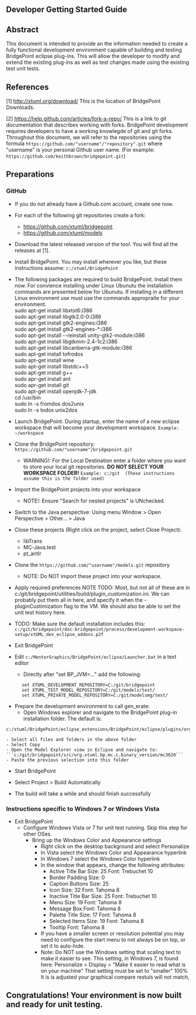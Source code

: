 Developer Getting Started Guide
----------------------------------------


Abstract
------------
This document is intended to provide an the information needed to create a fully functional development environment capable of building and testing BridgePoint eclipse plug-ins.  This will allow the developer to modify and extend the existing plug-ins as well as test changes made using the existing test unit tests.

References
------------
[1]  http://xtuml.org/download/ This is the location of BridgePoint Downloads.

[2] https://help.github.com/articles/fork-a-repo/ This is a link to git documentation that describes working with forks. BridgePoint development requires developers to have a working knowlegde of git and git forks.  
Throughout this document, we will refer to the repositories using the formula ```https://github.com/"username"/"repository".git``` where "username" is your personal Github user name. (For example: ```https://github.com/keithbrown/bridgepoint.git```)


Preparations
------------
### GitHub
  - If you do not already have a Github.com account, create one now.

  - For each of the following git repositories create a fork:
    - https://github.com/xtuml/bridgepoint
    - https://github.com/xtuml/models
    
  - Download the latest released version of the tool.  You will find all the releases at [1].
  
  - Install BridgePoint.  You may install wherever you like, but these instructions 
     assume:  ```c:/xtuml/BridgePoint```

  - The following packages are required to build BridgePoint.  Install them now.  For convience installing
    under Linux Ubunutu the installation commands are presented below for Ubunutu.  If installing in a 
    different Linux environment use must use the commands appropraite for your environment.  
    sudo apt-get install libxtst6:i386  
    sudo apt-get install libgtk2.0-0:i386  
    sudo apt-get install gtk2-engines:i386  
    sudo apt-get install gtk2-engines-*:i386  
    sudo apt-get install --reinstall unity-gtk2-module:i386  
    sudo apt-get install libgtkmm-2.4-1c2:i386  
    sudo apt-get install libcanberra-gtk-module:i386  
    sudo apt-get install tofrodos   
    sudo apt-get install wine  
    sudo apt-get install libstdc++5  
    sudo apt-get install g++  
    sudo apr-get install ant  
    sudo apr-get install git  
    sudo apt-get install  openjdk-7-jdk  
    cd /usr/bin  
    sudo ln -s  fromdos dos2unix  
    sudo ln -s todos unix2dos  
  
  - Launch BridgePoint.  During startup, enter the name of a new eclipse workspace that will become your development workspace. ```Example:  ~/workspace```

  - Clone the BridgePoint repository: ```https://github.com/"username"/bridgepoint.git```
    - WARNING!: For the Local Destination enter a folder where you want to store your local git repositories. __DO NOT SELECT YOUR WORKSPACE FOLDER!__ ```Example: c:/git  (These instructions assume this is the folder used)```

  - Import the BridgePoint projects into your workspace
    - NOTE!: Ensure "Search for nested projects" is UNchecked.

  - Switch to the Java perspective: Using menu Window > Open Perspective > Other... > Java

  - Close these projects (Right click on the project, select Close Project):
    - libTrans
    - MC-Java.test
    - pt_antlr

  - Clone the ```https://github.com/"username"/models.git``` repository
    - NOTE: Do NOT import these project into your workspace.
    
  - Apply required preferences
    NOTE TODO: Most, but not all of these are in c:/git/bridgepoint/utilities/build/plugin_customization.ini. We can probably put them all in here, and specify it when the -pluginCustimization flag to the VM.  We should also be able to set the unit test history here.

  - TODO: Make sure the default installation includes this: ```c:/git/bridgepoint/doc-bridgepoint/process/development-workspace-setup/xtUML_dev_eclipse_addons.p2f```

  - Exit BridgePoint

  - Edit ```c:/MentorGraphics/BridgePoint/eclipse/Launcher.bat``` in a text editor
    - Directly after "set BP_JVM=..." add the following:
```      
      set XTUML_DEVELOPMENT_REPOSITORY=C:/git/bridgepoint
      set XTUML_TEST_MODEL_REPOSITORY=C:/git/models/test/
      set XTUML_PRIVATE_MODEL_REPOSITORY=C:/git/modelsmg/test/
```

  - Prepare the development environment to call gen_erate:
    - Open Windows explorer and navigate to the BridgePoint plug-in installation folder.  The default is:
```
c:/xtuml/BridgePoint/eclipse_extensions/BridgePoint/eclipse/plugins/org.xtuml.bp.mc.c.binary_version/mc3020
```
    - Select all files and folders in the above folder
    - Select Copy
    - Open the Model Explorer view in Eclipse and navigate to: ```c:/git/bridgepoint/src/org.xtuml.bp.mc.c.binary_version/mc3020```
    - Paste the previous selection into this folder

  - Start BridgePoint
   
  - Select Project > Build Automatically

  - The build will take a while and should finish successfully

### Instructions specific to Windows 7 or Windows Vista
  - Exit BridgePoint
    - Configure Windows Vista or 7 for unit test running.   Skip this step for other OSes.
      - Bring up the Windows Color and Appearance settings
        - Right click on the desktop background and select Personalize
        - In Vista select the Windows Color and Appearance hyperlink
        - In Windows 7 select the Windows Color hyperlink
        - In the window that appears, change the following attributes:
          - Active Title Bar    Size: 25 Font: Trebuchet 10
          - Border Padding      Size: 0
          - Caption Buttons     Size: 25
          - Icon                Size: 32 Font: Tahoma 8
          - Inactive Title Bar  Size: 25 Font: Trebuchet 10
          - Menu                Size: 19 Font: Tahoma 8
          - Message Box                  Font: Tahoma 8
          - Palette Title       Size: 17 Font: Tahoma 8
          - Selected Items      Size: 19 Font: Tahoma 8
          - Tooltip                      Font: Tahoma 8
        - If you have a smaller screen or resolution potential you may need to
          configure the start menu to not always be on top, or set it to auto-hide.
        - Note: Do NOT use the Windows setting that scaling text to make it easier to see. 
              This setting, in Windows 7, is found here:
              Personalize > Display > "Make it easier to read what is on your machine"
              That setting must be set to "smaller" 100%
              It is is adjusted your graphical compare restuls will not match,

## Congratulations!  Your environment is now built and ready for unit testing.

